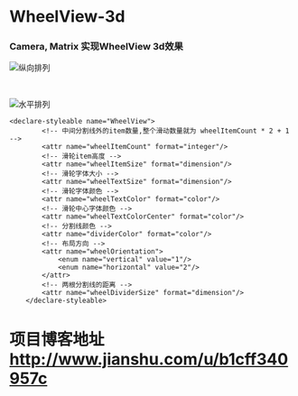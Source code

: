 # WheelView-3d
### Camera, Matrix 实现WheelView 3d效果


![纵向排列](https://github.com/youxiaochen/WheelView-3d/blob/master/imgs/GIF111.gif)

<br/>

![水平排列](https://github.com/youxiaochen/WheelView-3d/blob/master/imgs/GIF222.gif)



```
<declare-styleable name="WheelView">
        <!-- 中间分割线外的item数量,整个滑动数量就为 wheelItemCount * 2 + 1  -->
        <attr name="wheelItemCount" format="integer"/>
        <!-- 滑轮item高度 -->
        <attr name="wheelItemSize" format="dimension"/>
        <!-- 滑轮字体大小 -->
        <attr name="wheelTextSize" format="dimension"/>
        <!-- 滑轮字体颜色 -->
        <attr name="wheelTextColor" format="color"/>
        <!-- 滑轮中心字体颜色 -->
        <attr name="wheelTextColorCenter" format="color"/>
        <!-- 分割线颜色 -->
        <attr name="dividerColor" format="color"/>
        <!-- 布局方向 -->
        <attr name="wheelOrientation">
            <enum name="vertical" value="1"/>
            <enum name="horizontal" value="2"/>
        </attr>
        <!-- 两根分割线的距离 -->
        <attr name="wheelDividerSize" format="dimension"/>
    </declare-styleable>

```

# 项目博客地址 http://www.jianshu.com/u/b1cff340957c





